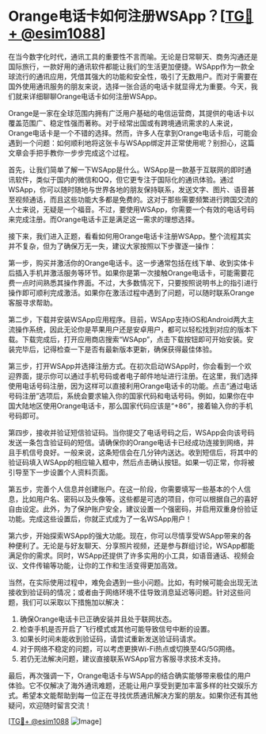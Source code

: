 # Orange电话卡如何注册WSApp？[[TG💪+ @esim1088](https://t.me/s/esim1088)]

在当今数字化时代，通讯工具的重要性不言而喻。无论是日常聊天、商务沟通还是国际旅行，一款好用的通讯软件都能让我们的生活更加便捷。WSApp作为一款全球流行的通讯应用，凭借其强大的功能和安全性，吸引了无数用户。而对于需要在国外使用通讯服务的朋友来说，选择一张合适的电话卡就显得尤为重要。今天，我们就来详细聊聊Orange电话卡如何注册WSApp。

Orange是一家在全球范围内拥有广泛用户基础的电信运营商，其提供的电话卡以覆盖范围广、稳定性强而著称。对于经常出国或有跨境通讯需求的人来说，Orange电话卡是一个不错的选择。然而，许多人在拿到Orange电话卡后，可能会遇到一个问题：如何顺利地将这张卡与WSApp绑定并正常使用呢？别担心，这篇文章会手把手教你一步步完成这个过程。

首先，让我们简单了解一下WSApp是什么。WSApp是一款基于互联网的即时通讯软件，类似于国内的微信和QQ，但它更专注于国际化的通讯体验。通过WSApp，你可以随时随地与世界各地的朋友保持联系，发送文字、图片、语音甚至视频通话，而且这些功能大多都是免费的。这对于那些需要频繁进行跨国交流的人士来说，无疑是一个福音。不过，要使用WSApp，你需要一个有效的电话号码来完成注册。而Orange电话卡正是满足这一需求的理想选择。

接下来，我们进入正题，看看如何用Orange电话卡注册WSApp。整个流程其实并不复杂，但为了确保万无一失，建议大家按照以下步骤逐一操作：

第一步，购买并激活你的Orange电话卡。这一步通常包括在线下单、收到实体卡后插入手机并激活服务等环节。如果你是第一次接触Orange电话卡，可能需要花费一点时间熟悉其操作界面。不过，大多数情况下，只要按照说明书上的指引进行操作即可顺利完成激活。如果你在激活过程中遇到了问题，可以随时联系Orange客服寻求帮助。

第二步，下载并安装WSApp应用程序。目前，WSApp支持iOS和Android两大主流操作系统，因此无论你是苹果用户还是安卓用户，都可以轻松找到对应的版本下载。下载完成后，打开应用商店搜索“WSApp”，点击下载按钮即可开始安装。安装完毕后，记得检查一下是否有最新版本更新，确保获得最佳体验。

第三步，打开WSApp并选择注册方式。在初次启动WSApp时，你会看到一个欢迎界面，提示你可以通过手机号码或者电子邮件地址进行注册。在这里，我们选择使用电话号码注册，因为这样可以直接利用Orange电话卡的功能。点击“通过电话号码注册”选项后，系统会要求输入你的国家代码和电话号码。例如，如果你在中国大陆地区使用Orange电话卡，那么国家代码应该是“+86”，接着输入你的手机号码即可。

第四步，接收并验证短信验证码。当你提交了电话号码之后，WSApp会向该号码发送一条包含验证码的短信。请确保你的Orange电话卡已经成功连接到网络，并且手机信号良好。一般来说，这条短信会在几分钟内送达。收到短信后，将其中的验证码填入WSApp的相应输入框中，然后点击确认按钮。如果一切正常，你将被引导至下一步设置个人资料页面。

第五步，完善个人信息并创建账户。在这一阶段，你需要填写一些基本的个人信息，比如用户名、密码以及头像等。这些都是可选的项目，你可以根据自己的喜好自由设定。此外，为了保护账户安全，建议设置一个强密码，并启用双重身份验证功能。完成这些设置后，你就正式成为了一名WSApp用户！

第六步，开始探索WSApp的强大功能。现在，你可以尽情享受WSApp带来的各种便利了。无论是与好友聊天、分享照片视频，还是参与群组讨论，WSApp都能满足你的需求。同时，WSApp还提供了许多实用的小工具，如语音通话、视频会议、文件传输等功能，让你的工作和生活变得更加高效。

当然，在实际使用过程中，难免会遇到一些小问题。比如，有时候可能会出现无法接收到验证码的情况；或者由于网络环境不佳导致消息延迟等问题。针对这些问题，我们可以采取以下措施加以解决：

1. 确保Orange电话卡已正确安装并且处于联网状态。
2. 检查手机是否开启了飞行模式或其他可能导致信号中断的设置。
3. 如果长时间未能收到验证码，请尝试重新发送验证码请求。
4. 对于网络不稳定的问题，可以考虑更换Wi-Fi热点或切换至4G/5G网络。
5. 若仍无法解决问题，建议直接联系WSApp官方客服寻求技术支持。

最后，再次强调一下，Orange电话卡与WSApp的结合确实能够带来极佳的用户体验。它不仅解决了海外通讯难题，还能让用户享受到更加丰富多样的社交娱乐方式。希望本文能帮助到每一位正在寻找优质通讯解决方案的朋友。如果你还有其他疑问，欢迎随时留言交流！

[[TG💪+ @esim1088](https://t.me/s/esim1088) ![Image](https://i.postimg.cc/4NQfJmqS/Snipaste-2025-05-13-00-14-12.png)]